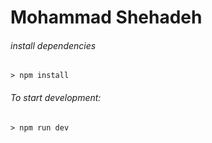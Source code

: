 # Mohammad Shehadeh

###### install dependencies
```
> npm install
```

###### To start development:
```
> npm run dev
```
